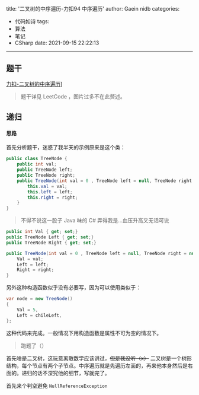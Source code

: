 title: '二叉树的中序遍历-力扣94 中序遍历'
author: Gaein nidb
categories:
  - 代码如诗
tags:
  - 算法
  - 笔记
  - CSharp
date: 2021-09-15 22:22:13
---

## 题干

[力扣-二叉树的中序遍历](https://leetcode-cn.com/problems/binary-tree-inorder-traversal/)]

> 题干详见 LeetCode ，图片过多不在此赘述。

## 递归

#### 思路

首先分析题干，迷惑了我半天的示例原来是这个类：

```csharp
public class TreeNode {
    public int val;
    public TreeNode left;
    public TreeNode right;
    public TreeNode(int val = 0 , TreeNode left = null, TreeNode right = null) {
        this.val = val;
        this.left = left;
        this.right = right;
    }
}
```

> 不得不说这一股子 Java 味的 C# 弄得我是...血压升高又无话可说

```csharp
public int Val { get; set;}
public TreeNode Left { get; set;}
public TreeNode Right { get; set;}

public TreeNode(int val = 0 , TreeNode left = null, TreeNode right = null) {
    Val = val;
    Left = left;
    Right = right;
}
```

另外这种构造函数似乎没有必要写，因为可以使用类似于：

```csharp
var node = new TreeNode()
{
    Val = 5,
    Left = chileLeft,
};
```

这种代码来完成。一般情况下用构造函数是属性不可为空的情况下。

> 跑题了（）

首先啥是二叉树，这玩意离散数学应该讲过，~~但是我没听（x）~~ 二叉树是一个树形结构，每个节点有两个子节点。中序遍历就是先遍历左面的，再来他本身然后是右面的。递归的话不深究他的细节，写就完了。

首先来个判空避免 `NullReferenceException` 